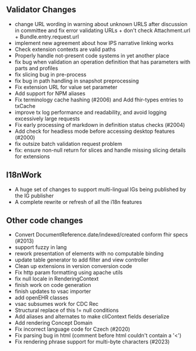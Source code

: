 ## Validator Changes

* change URL wording in warning about unknown URLS after discussion in committee and fix error validating URLs + don't check Attachment.url + Bundle.entry.request.url
* implement new agreement about how IPS narrative linking works
* Check extension contexts are valid paths
* Properly handle not-present code systems in yet another place
* fix bug when validation an operation definition that has parameters with parts and profiles
* fix slicing bug in pre-process
* fix bug in path handling in snapshot preprocessing
* Fix extension URL for value set parameter 
* Add support for NPM aliases
* Fix terminology cache hashing (#2006) and Add fhir-types entries to txCache
* improve tx log performance and readability, and avoid logging excessively large requests
* Fix early processing of markdown in definition status checks (#2004)
* Add check for headless mode before accessing desktop features (#2000)
* fix outsize batch validation request problem
* fix: ensure non-null return for slices and handle missing slicing details for extensions

## I18nWork

* A huge set of changes to support multi-lingual IGs being published by the IG publisher
* A complete rewrite or refresh of all the i18n features

## Other code changes

* Convert DocumentReference.date/indexed/created conform fhir specs (#2013)
* support fuzzy in lang
* rework presentation of elements with no computable binding
* update table generator to add filter and view controller
* Clean up extensions in version conversion code
* Fix http param formatting using apache utils
* fix null locale in RenderingContext
* finish work on code generation
* finish updates to vsac importer
* add openEHR classes
* vsac subsumes work for CDC Rec
* Structural replace of this != null conditions
* Add aliases and alternates to make cliContext fields deserialize
* Add rendering Concept Domain
* Fix incorrect language code for Czech (#2020)
* Fix parsing bug in html (comment before html couldn't contain a '<')
* Fix rendering phrase support for multi-byte characters (#2023)


